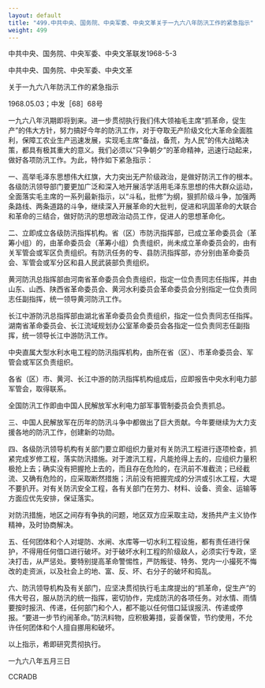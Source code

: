 ```yaml
---
layout: default
title: "499.中共中央、国务院、中央军委、中央文革关于一九六八年防汛工作的紧急指示"
weight: 499
---
```


中共中央、国务院、中央军委、中央文革联发1968-5-3

中共中央、国务院、中央军委、中央文革

关于一九六八年防汛工作的紧急指示

1968.05.03；中发［68］68号

一九六八年汛期即将到来。进一步贯彻执行我们伟大领袖毛主席“抓革命，促生产”的伟大方针，努力搞好今年的防汛工作，对于夺取无产阶级文化大革命全面胜利，保障工农业生产迅速发展，实现毛主席“备战，备荒，为人民”的伟大战略决策，都具有极其重大的意义。我们必须以“只争朝夕”的革命精神，迅速行动起来，做好各项防汛工作。为此，特作如下紧急指示：

一、高举毛泽东思想伟大红旗，大力突出无产阶级政治，是做好防汛工作的根本。各级防汛领导部门要更加广泛和深入地开展活学活用毛泽东思想的伟大群众运动，全面落实毛主席的一系列最新指示，以“斗私，批修”为纲，狠抓阶级斗争，加强两条路线、两条道路的斗争，继续深入开展革命的大批判，促进和巩固革命的大联合和革命的三结合，做好防汛的思想政治动员工作，促进人的思想革命化。

二、立即成立各级防汛指挥机构。省（区）市防汛指挥部，已成立革命委员会（革筹小组）的，由革命委员会（革筹小组）负责组织，尚未成立革命委员会的，由有关军管会或军区负责组织。有防汛任务的专、县防汛指挥部，亦分别由革命委员会、军管会或军分区和县人民武装部负责组织。

黄河防汛总指挥部由河南省革命委员会负责组织，指定一位负责同志任指挥，并由山东、山西、陕西省革命委员会、黄河水利委员会革命委员会分别指定一位负责同志任副指挥，统一领导黄河防汛工作。

长江中游防汛总指挥部由湖北省革命委员会负责组织，指定一位负责同志任指挥。湖南省革命委员会、长江流域规划办公室革命委员会各指定一位负责同志任副指挥，统一领导长江中游防汛工作。

中央直属大型水利水电工程的防汛指挥机构，由所在省（区）、市革命委员会、军管会或军区负责组织。

各省（区）市、黄河、长江中游的防汛指挥机构组成后，应即报告中央水利电力部军管会，取得联系。

全国防汛工作即由中国人民解放军水利电力部军事管制委员会负责抓总。

三、中国人民解放军在历年的防汛斗争中都做出了巨大贡献。今年要继续为大力支援各地的防汛工作，创建新的功勋。

四、各级防汛领导机构有关部门要立即组织力量对有关防汛工程进行逐项检查，抓紧完成岁修工程，落实防汛措施。对于渡汛工程，凡能抢得上去的，应组织力量积极抢上去；确实没有把握抢上去的，而且存在危险的，在汛前不准截流；已经截流、又确有危险的，应采取断然措施；汛前没有把握完成的分洪或引水工程，大堤不要扒开。对有关防汛安全工程，各有关部门在劳力、材料、设备、资金、运输等方面应优先安排，保证落实。

对防汛措施，地区之间存有争执的问题，地区双方应采取主动，发扬共产主义协作精神，及时协商解决。

五、任何团体和个人对堤防、水闸、水库等一切水利工程设施，都有责任进行保护，不得用任何借口进行破坏。对于破坏水利工程的阶级敌人，必须实行专政，坚决打击，从严惩处。要特别提高革命警惕性，严防叛徒、特务、党内一小撮死不悔改的走资派，以及社会上的地、富、反、坏、右分子的破坏和捣乱。

六、防汛领导机构及有关部门，应坚决贯彻执行毛主席提出的“抓革命，促生产”的伟大号召，服从防汛的统一指挥，密切协作，完成防汛的各项任务。对水情、雨情要按时报汛、传递，任何部门和个人，都不能以任何借口延误报汛、传递或停报。“要进一步节约闹革命。”防汛料物，应积极筹措，妥善保管，节约使用，不允许任何团体和个人擅自挪用和破坏。

以上指示，希即研究贯彻执行。

一九六八年五月三日

CCRADB

